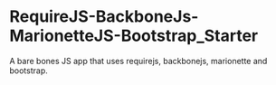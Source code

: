 RequireJS-BackboneJs-MarionetteJS-Bootstrap_Starter
===================================================
A bare bones JS app that uses requirejs, backbonejs, marionette and bootstrap.
